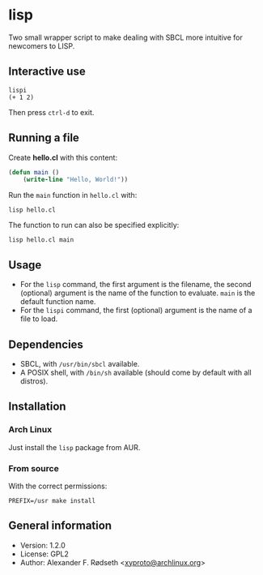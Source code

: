 # lisp

Two small wrapper script to make dealing with SBCL more intuitive for newcomers to LISP.

## Interactive use

    lispi
    (+ 1 2)

Then press `ctrl-d` to exit.

## Running a file

Create **hello.cl** with this content:

```lisp
(defun main ()
    (write-line "Hello, World!"))
```

Run the `main` function in `hello.cl` with:

    lisp hello.cl

The function to run can also be specified explicitly:

    lisp hello.cl main

## Usage

* For the `lisp` command, the first argument is the filename, the second (optional) argument is the name of the function to evaluate. `main` is the default function name.
* For the `lispi` command, the first (optional) argument is the name of a file to load.

## Dependencies

* SBCL, with `/usr/bin/sbcl` available.
* A POSIX shell, with `/bin/sh` available (should come by default with all distros).

## Installation

### Arch Linux

Just install the `lisp` package from AUR.

### From source

With the correct permissions:

    PREFIX=/usr make install

## General information

* Version: 1.2.0
* License: GPL2
* Author: Alexander F. Rødseth &lt;xyproto@archlinux.org&gt;

